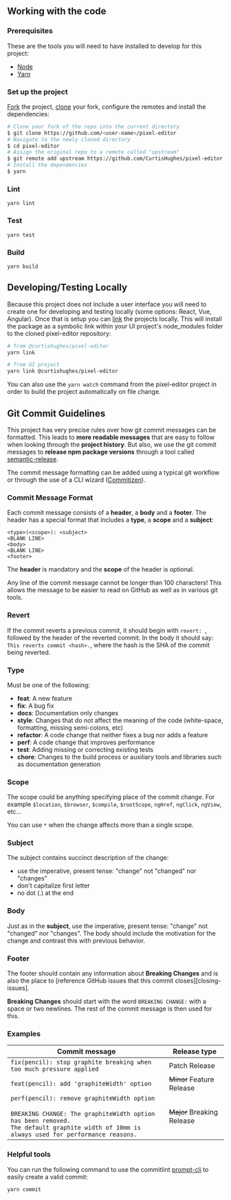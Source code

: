 ## Working with the code

### Prerequisites

These are the tools you will need to have installed to develop for this project:

- [Node](https://nodejs.org/en/)
- [Yarn](https://yarnpkg.com/lang/en/docs/install/#mac-stable)

### Set up the project
[Fork](https://guides.github.com/activities/forking/#fork) the project, [clone](https://guides.github.com/activities/forking/#clone) your fork, configure the remotes and install the dependencies:

```bash
# Clone your fork of the repo into the current directory
$ git clone https://github.com/<user-name>/pixel-editor
# Navigate to the newly cloned directory
$ cd pixel-editor
# Assign the original repo to a remote called "upstream"
$ git remote add upstream https://github.com/CurtisHughes/pixel-editor
# Install the dependencies
$ yarn
```

### Lint
```
yarn lint
```

### Test
```
yarn test
```

### Build
```
yarn build
```

## Developing/Testing Locally
Because this project does not include a user interface you will need to create one for developing and testing locally (some options: React, Vue, Angular). Once that is setup you can [link](https://classic.yarnpkg.com/en/docs/cli/link/) the projects locally. This will install the package as a symbolic link within your UI project's node_modules folder to the cloned pixel-editor repository:

```bash
# from @curtishughes/pixel-editor
yarn link
```

```bash
# from UI project
yarn link @curtishughes/pixel-editor
```

You can also use the `yarn watch` command from the pixel-editor project in order to build the project automatically on file change.

## Git Commit Guidelines

This project has very precise rules over how git commit messages can be formatted.  This leads to **more
readable messages** that are easy to follow when looking through the **project history**.  But also,
we use the git commit messages to **release npm package versions** through a tool called [semantic-release](https://github.com/semantic-release/semantic-release).

The commit message formatting can be added using a typical git workflow or through the use of a CLI
wizard ([Commitizen](https://github.com/commitizen/cz-cli)). 

### Commit Message Format
Each commit message consists of a **header**, a **body** and a **footer**.  The header has a special
format that includes a **type**, a **scope** and a **subject**:

```
<type>(<scope>): <subject>
<BLANK LINE>
<body>
<BLANK LINE>
<footer>
```

The **header** is mandatory and the **scope** of the header is optional.

Any line of the commit message cannot be longer than 100 characters! This allows the message to be easier
to read on GitHub as well as in various git tools.

### Revert
If the commit reverts a previous commit, it should begin with `revert: `, followed by the header
of the reverted commit.
In the body it should say: `This reverts commit <hash>.`, where the hash is the SHA of the commit
being reverted.

### Type
Must be one of the following:

* **feat**: A new feature
* **fix**: A bug fix
* **docs**: Documentation only changes
* **style**: Changes that do not affect the meaning of the code (white-space, formatting, missing
  semi-colons, etc)
* **refactor**: A code change that neither fixes a bug nor adds a feature
* **perf**: A code change that improves performance
* **test**: Adding missing or correcting existing tests
* **chore**: Changes to the build process or auxiliary tools and libraries such as documentation
  generation

### Scope
The scope could be anything specifying place of the commit change. For example `$location`,
`$browser`, `$compile`, `$rootScope`, `ngHref`, `ngClick`, `ngView`, etc...

You can use `*` when the change affects more than a single scope.

### Subject
The subject contains succinct description of the change:

* use the imperative, present tense: "change" not "changed" nor "changes"
* don't capitalize first letter
* no dot (.) at the end

### Body
Just as in the **subject**, use the imperative, present tense: "change" not "changed" nor "changes".
The body should include the motivation for the change and contrast this with previous behavior.

### Footer
The footer should contain any information about **Breaking Changes** and is also the place to
[reference GitHub issues that this commit closes][closing-issues].

**Breaking Changes** should start with the word `BREAKING CHANGE:` with a space or two newlines.
The rest of the commit message is then used for this.

### Examples
| Commit message                                                                                                                                                                                   | Release type               |
|--------------------------------------------------------------------------------------------------------------------------------------------------------------------------------------------------|----------------------------|
| `fix(pencil): stop graphite breaking when too much pressure applied`                                                                                                                             | Patch Release              |
| `feat(pencil): add 'graphiteWidth' option`                                                                                                                                                       | ~~Minor~~ Feature Release  |
| `perf(pencil): remove graphiteWidth option`<br><br>`BREAKING CHANGE: The graphiteWidth option has been removed.`<br>`The default graphite width of 10mm is always used for performance reasons.` | ~~Major~~ Breaking Release |

### Helpful tools
You can run the following command to use the commitlint [prompt-cli](https://commitlint.js.org/#/guides-use-prompt) to easily create a valid commit:
```
yarn commit
```
